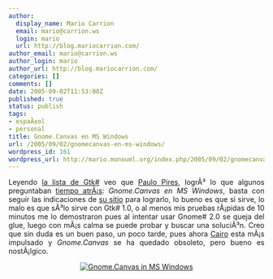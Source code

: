 ```yaml
---
author:
  display_name: Mario Carrion
  email: mario@carrion.ws
  login: mario
  url: http://blog.mariocarrion.com/
author_email: mario@carrion.ws
author_login: mario
author_url: http://blog.mariocarrion.com/
categories: []
comments: []
date: 2005-09-02T11:53:00Z
published: true
status: publish
tags:
- espaÃ±ol
- personal
title: Gnome.Canvas en MS Windows
url: /2005/09/02/gnomecanvas-en-ms-windows/
wordpress_id: 161
wordpress_url: http://mario.monouml.org/index.php/2005/09/02/gnomecanvas-en-ms-windows/
---
```


<div style="clear:both;"></div>
<p style="text-align: justify;">Leyendo <a href="http://lists.ximian.com/pipermail/gtk-sharp-list/2005-September/006365.html">la lista de Gtk#</a> veo que <a href="http://www.evoluzion.org/">Paulo Pires</a>, logrÃ³ lo que algunos preguntaban <a href="https://listas.hispalinux.es/pipermail/mono-hispano/2004-December/001018.html">tiempo atrÃ¡s</a>: <span style="font-style:italic;">Gnome.Canvas en MS Windows</span>, basta con seguir las indicaciones de <a href="http://www.evoluzion.org/?go=tips">su sitio</a> para lograrlo, lo bueno es que si sirve, lo malo es que sÃ³lo sirve con Gtk# 1.0, o al menos mis pruebas rÃ¡pidas de 10 minutos me lo demostraron pues al intentar usar Gnome# 2.0 se queja del glue, luego con mÃ¡s calma se puede probar y buscar una soluciÃ³n. Creo que sin duda es un buen paso, un poco tarde, pues ahora <a href="http://cairographics.org/introduction">Cairo</a> esta mÃ¡s impulsado y <span style="font-style:italic;">Gnome.Canvas</span> se ha quedado obsoleto, pero bueno es nostÃ¡lgico.</p>
<p style="text-align: center;"><a href="http://static.flickr.com/23/39582966_bf281c02cd_o.jpg"><img src="http://static.flickr.com/23/39582966_bf281c02cd_m.jpg" title="Gnome.Canvas in MS Windows" alt="Gnome.Canvas in MS Windows" border="0"/></a></p>
<div style="clear:both; padding-bottom: 0.25em;"></div>
